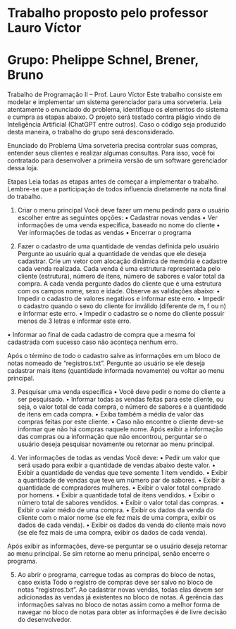 # Trabalho proposto pelo professor Lauro Víctor

# Grupo: Phelippe Schnel, Brener, Bruno

Trabalho de Programação II – Prof. Lauro Víctor
Este trabalho consiste em modelar e implementar um sistema gerenciador para
uma sorveteria. Leia atentamente o enunciado do problema, identifique os
elementos do sistema e cumpra as etapas abaixo. O projeto será testado contra
plágio vindo de Inteligência Artificial (ChatGPT entre outros). Caso o código seja
produzido desta maneira, o trabalho do grupo será desconsiderado.

Enunciado do Problema
Uma sorveteria precisa controlar suas compras, entender seus clientes e
realizar algumas consultas. Para isso, você foi contratado para desenvolver a
primeira versão de um software gerenciador dessa loja.

Etapas
Leia todas as etapas antes de começar a implementar o trabalho. Lembre-se
que a participação de todos influencia diretamente na nota final do trabalho.

1. Criar o menu principal
Você deve fazer um menu pedindo para o usuário escolher entre as seguintes
opções:
• Cadastrar novas vendas
• Ver informações de uma venda específica, baseado no nome do cliente
• Ver informações de todas as vendas
• Encerrar o programa

2. Fazer o cadastro de uma quantidade de vendas definida pelo usuário
Pergunte ao usuário qual a quantidade de vendas que ele deseja cadastrar. Crie
um vetor com alocação dinâmica de memória e cadastre cada venda realizada.
Cada venda é uma estrutura representada pelo cliente (estrutura), número de
itens, número de sabores e valor total da compra.
A cada venda pergunte dados do cliente que é uma estrutura com os campos
nome, sexo e idade. Observe as validações abaixo:
• Impedir o cadastro de valores negativos e informar este erro.
• Impedir o cadastro quando o sexo do cliente for inválido (diferente de m, f
ou n) e informar este erro.
• Impedir o cadastro se o nome do cliente possuir menos de 3 letras e
informar este erro.

• Informar ao final de cada cadastro de compra que a mesma foi
cadastrada com sucesso caso não aconteça nenhum erro.

Após o término de todo o cadastro salve as informações em um bloco de notas
nomeado de “registros.txt”. Pergunte ao usuário se ele deseja cadastrar mais
itens (quantidade informada novamente) ou voltar ao menu principal.

3. Pesquisar uma venda específica
• Você deve pedir o nome do cliente a ser pesquisado.
• Informar todas as vendas feitas para este cliente, ou seja, o valor total de
cada compra, o número de sabores e a quantidade de itens em cada
compra.
• Exiba também a média de valor das compras feitas por este cliente.
• Caso não encontre o cliente deve-se informar que não há compras naquele
nome.
Após exibir a informação das compras ou a informação que não encontrou,
perguntar se o usuário deseja pesquisar novamente ou retornar ao menu
principal.

4. Ver informações de todas as vendas
Você deve:
• Pedir um valor que será usado para exibir a quantidade de vendas abaixo
deste valor.
• Exibir a quantidade de vendas que teve somente 1 item vendido.
• Exibir a quantidade de vendas que teve um número par de sabores.
• Exibir a quantidade de compradores mulheres.
• Exibir o valor total comprado por homens.
• Exibir a quantidade total de itens vendidos.
• Exibir o número total de sabores vendidos.
• Exibir o valor total das compras.
• Exibir o valor médio de uma compra.
• Exibir os dados da venda do cliente com o maior nome (se ele fez mais de
uma compra, exibir os dados de cada venda).
• Exibir os dados da venda do cliente mais novo (se ele fez mais de uma
compra, exibir os dados de cada venda).

Após exibir as informações, deve-se perguntar se o usuário deseja retornar
ao menu principal. Se sim retorne ao menu principal, senão encerre o
programa.

5. Ao abrir o programa, carregue todas as compras do bloco de notas, caso
exista
Todo o registro de compras deve ser salvo no bloco de notas “registros.txt”. Ao
cadastrar novas vendas, todas elas devem ser adicionadas às vendas já
existentes no bloco de notas. A gerência das informações salvas no bloco de
notas assim como a melhor forma de navegar no bloco de notas para obter as
informações é de livre decisão do desenvolvedor.